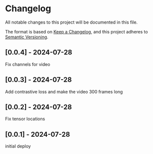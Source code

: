 # Changelog
All notable changes to this project will be documented in this file.

The format is based on [Keep a Changelog](https://keepachangelog.com/en/1.0.0/),
and this project adheres to [Semantic Versioning](https://semver.org/spec/v2.0.0.html).

## [0.0.4] - 2024-07-28
Fix channels for video

## [0.0.3] - 2024-07-28
Add contrastive loss and make the video 300 frames long

## [0.0.2] - 2024-07-28
Fix tensor locations

## [0.0.1] - 2024-07-28
initial deploy
